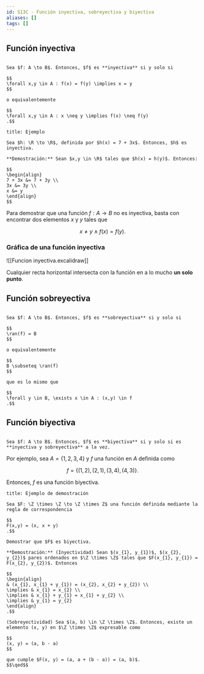 ```yaml
---
id: S13C - Función inyectiva, sobreyectiva y biyectiva
aliases: []
tags: []
---
```


## Función inyectiva

```ad-definition

Sea $f: A \to B$. Entonces, $f$ es **inyectiva** si y solo si

$$
\forall x,y \in A : f(x) = f(y) \implies x = y
$$

o equivalentemente

$$
\forall x,y \in A : x \neq y \implies f(x) \neq f(y)
.$$

```

```ad-example
title: Ejemplo

Sea $h: \R \to \R$, definida por $h(x) = 7 + 3x$. Entonces, $h$ es inyectiva.

**Demostración:** Sean $x,y \in \R$ tales que $h(x) = h(y)$. Entonces:

$$
\begin{align}
7 + 3x &= 7 + 3y \\
3x &= 3y \\
x &= y
\end{align}
$$

```

Para demostrar que una función $f: A \to B$ no es inyectiva, basta con encontrar dos elementos $x$ y $y$ tales que

$$
x \neq y \land f(x) = f(y)
.
$$

### Gráfica de una función inyectiva

![[Funcion inyectiva.excalidraw]]

Cualquier recta horizontal intersecta con la función en a lo mucho **un solo punto**.

## Función sobreyectiva

```ad-definition

Sea $f: A \to B$. Entonces, $f$ es **sobreyectiva** si y solo si

$$
\ran(f) = B
$$

o equivalentemente

$$
B \subseteq \ran(f)
$$

que es lo mismo que

$$
\forall y \in B, \exists x \in A : (x,y) \in f
.$$

```

## Función biyectiva

```ad-definition

Sea $f: A \to B$. Entonces, $f$ es **biyectiva** si y solo si es **inyectiva y sobreyectiva** a la vez.

```

Por ejemplo, sea $A = \left\{ 1, 2, 3, 4 \right\}$ y $f$ una función en $A$ definida como

$$
f = \left\{ (1, 2), (2, 1), (3, 4), (4, 3) \right\}
.
$$

Entonces, $f$ es una función biyectiva.

```ad-example
title: Ejemplo de demostración

Sea $F: \Z \times \Z \to \Z \times Z$ una función definida mediante la regla de correspondencia

$$
F(x,y) = (x, x + y)
.$$

Demostrar que $F$ es biyectiva.

**Demostración:** (Inyectividad) Sean $(x_{1}, y_{1})$, $(x_{2}, y_{2})$ pares ordenados en $\Z \times \Z$ tales que $F(x_{1}, y_{1}) = F(x_{2}, y_{2})$. Entonces

$$
\begin{align}
& (x_{1}, x_{1} + y_{1}) = (x_{2}, x_{2} + y_{2}) \\
\implies & x_{1} = x_{2} \\
\implies & x_{1} + y_{1} = x_{1} + y_{2} \\
\implies & y_{1} = y_{2}
\end{align}
.$$

(Sobreyectividad) Sea $(a, b) \in \Z \times \Z$. Entonces, existe un elemento (x, y) en $\Z \times \Z$ expresable como

$$
(x, y) = (a, b - a)
$$

que cumple $F(x, y) = (a, a + (b - a)) = (a, b)$.
$$\qed$$

```
